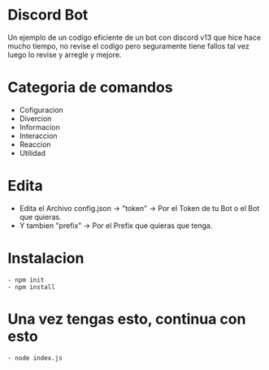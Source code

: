 # Discord Bot
Un ejemplo de un codigo eficiente de un bot con discord v13 que hice hace mucho tiempo, no revise el codigo pero seguramente tiene fallos tal vez luego lo revise y  arregle y mejore.

# Categoria de comandos
- Cofiguracion
- Divercion
- Informacion
- Interaccion
- Reaccion
- Utilidad

# Edita
- Edita el Archivo config.json -> "token" -> Por el Token de tu Bot o el Bot que quieras.
- Y tambien "prefix" -> Por el Prefix que quieras que tenga.

# Instalacion

```
- npm init
- npm install
```

# Una vez tengas esto, continua con esto

```
- node index.js
```